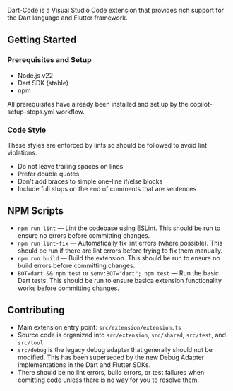 Dart-Code is a Visual Studio Code extension that provides rich support for the Dart language and Flutter framework.

## Getting Started

### Prerequisites and Setup

- Node.js v22
- Dart SDK (stable)
- npm

All prerequisites have already been installed and set up by the copilot-setup-steps.yml workflow.

### Code Style

These styles are enforced by lints so should be followed to avoid lint violations.

- Do not leave trailing spaces on lines
- Prefer double quotes
- Don't add braces to simple one-line if/else blocks
- Include full stops on the end of comments that are sentences

## NPM Scripts

- `npm run lint` — Lint the codebase using ESLint. This should be run to ensure no errors before committing changes.
- `npm run lint-fix` — Automatically fix lint errors (where possible). This should be run if there are lint errors before trying to fix them manually.
- `npm run build` — Build the extension. This should be run to ensure no build errors before committing changes.
- `BOT=dart && npm test` or `$env:BOT="dart"; npm test` — Run the basic Dart tests. This should be run to ensure basica extension functionality works before committing changes.

## Contributing

- Main extension entry point: `src/extension/extension.ts`
- Source code is organized into `src/extension`, `src/shared`, `src/test`, and `src/tool`.
- `src/debug` is the legacy debug adapter that generally should not be modified. This has been superseded by the new Debug Adapter implementations in the Dart and Flutter SDKs.
- There should be no lint errors, build errors, or test failures when comitting code unless there is no way for you to resolve them.
